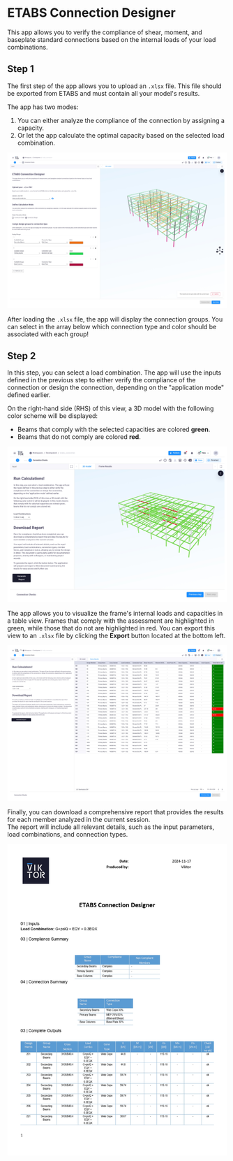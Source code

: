 # ETABS Connection Designer

This app allows you to verify the compliance of shear, moment, and baseplate standard connections based on the internal loads of your load combinations.

## Step 1

The first step of the app allows you to upload an `.xlsx` file. This file should be exported from ETABS and must contain all your model's results.

The app has two modes:  
1. You can either analyze the compliance of the connection by assigning a capacity.  
2. Or let the app calculate the optimal capacity based on the selected load combination.

![Step 1 Screenshot](.viktor-template/Step1a.jpg)

After loading the `.xlsx` file, the app will display the connection groups. You can select in the array below which connection type and color should be associated with each group!

## Step 2

In this step, you can select a load combination. The app will use the inputs defined in the previous step to either verify the compliance of the connection or design the connection, depending on the "application mode" defined earlier.

On the right-hand side (RHS) of this view, a 3D model with the following color scheme will be displayed:
- Beams that comply with the selected capacities are colored **green**.
- Beams that do not comply are colored **red**.

![Step 2 Screenshot](.viktor-template/Step2a.jpg)

The app allows you to visualize the frame's internal loads and capacities in a table view. Frames that comply with the assessment are highlighted in green, while those that do not are highlighted in red. You can export this view to an `.xlsx` file by clicking the **Export** button located at the bottom left.

![Step 2 Table View](.viktor-template/Step2b.jpg)

Finally, you can download a comprehensive report that provides the results for each member analyzed in the current session.  
The report will include all relevant details, such as the input parameters, load combinations, and connection types.

![Report Screenshot](.viktor-template/Step2c.jpg)
